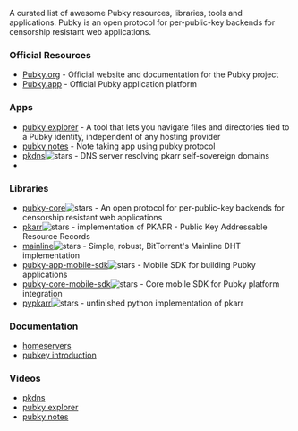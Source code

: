 A curated list of awesome Pubky resources, libraries, tools and applications. Pubky is an open protocol for per-public-key backends for censorship resistant web applications. 

### Official Resources
- [Pubky.org](https://pubky.org/) - Official website and documentation for the Pubky project
- [Pubky.app](https://pubky.app/) - Official Pubky application platform

### Apps
- [pubky explorer](https://github.com/pubky/pubky-explorer) - A tool that lets you navigate files and directories tied to a Pubky identity, independent of any hosting provider
- [pubky notes](https://github.com/pubky/pubky-notes) - Note taking app using pubky protocol
- [pkdns](https://github.com/pubky/pkdns)![stars](https://img.shields.io/github/stars/pubky/pkdns.svg?style=social) -  DNS server resolving pkarr self-sovereign domains
- 
### Libraries
- [pubky-core](https://github.com/pubky/pubky-core)![stars](https://img.shields.io/github/stars/pubky/pubky-core.svg?style=social) - An open protocol for per-public-key backends for censorship resistant web applications
- [pkarr](https://github.com/pubky/pkarr)![stars](https://img.shields.io/github/stars/pubky/pkarr.svg?style=social) - implementation of PKARR -  Public Key Addressable Resource Records
- [mainline](https://github.com/pubky/mainline)![stars](https://img.shields.io/github/stars/pubky/mainline.svg?style=social) - Simple, robust, BitTorrent's Mainline DHT implementation 
- [pubky-app-mobile-sdk](https://github.com/pubky/pubky-app-mobile-sdk)![stars](https://img.shields.io/github/stars/pubky/pubky-app-mobile-sdk.svg?style=social) - Mobile SDK for building Pubky applications
- [pubky-core-mobile-sdk](https://github.com/pubky/pubky-core-mobile-sdk)![stars](https://img.shields.io/github/stars/pubky/pubky-core-mobile-sdk.svg?style=social) - Core mobile SDK for Pubky platform integration
- [pypkarr](https://github.com/aljazceru/pypkarr)![stars](https://img.shields.io/github/stars/aljazceru/pypkarr.svg?style=social) - unfinished python implementation of pkarr

### Documentation
- [homeservers](https://docs.pubky.org/Explore/Pubky-Core/Homeservers)
- [pubkey introduction](https://docs.pubky.org/Explore/Pubky-Core/Introduction)

### Videos
- [pkdns](https://youtu.be/GJHMlyKUoWY?si=7HCKEpLL9HONakQF)
- [pubky explorer](https://youtu.be/qESmEhDNl4E?si=AwxaIT--uAuF9NvJ)
- [pubky notes](https://youtu.be/dXsFe3jmtHE?si=JjXkiicirao7K6YJ)
